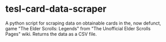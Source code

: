 # tesl-card-data-scraper

A python script for scraping data on obtainable cards in the, now defunct, game "The Elder Scrolls: Legends" from "The Unofficial Elder Scrolls Pages" wiki. Returns the data as a CSV file.
